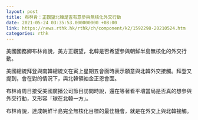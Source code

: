 ```yaml
---
layout: post
title: 布林肯：正觀望北韓是否有意參與無核化外交行動
date: 2021-05-24 03:35:53.000000000 +08:00
link: https://news.rthk.hk/rthk/ch/component/k2/1592298-20210524.htm
categories: rthk
---
```


美國國務卿布林肯說，美方正觀望，北韓是否希望參與朝鮮半島無核化的外交行動。

美國總統拜登與南韓總統文在寅上星期五會面時表示願意與北韓外交接觸。拜登又提到，會在對的情況下，與北韓領袖金正恩會面。

布林肯周日接受美國廣播公司節目訪問時說，還在等著看平壤當局是否真的想參與外交行動，又形容「球在北韓一方」。

布林肯說，達成朝鮮半島完全無核化目標的最佳機會，就是在外交上與北韓接觸。
